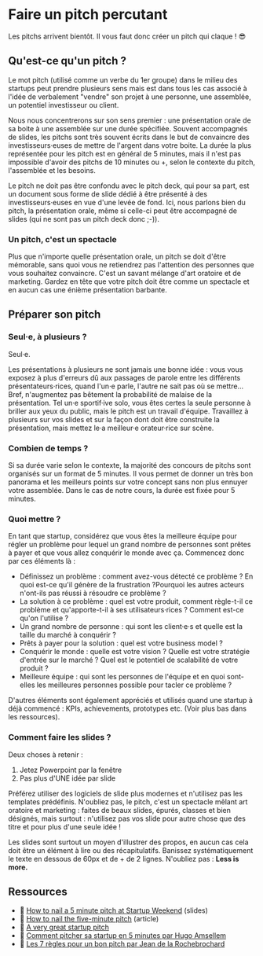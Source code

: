 # Faire un pitch percutant

Les pitchs arrivent bientôt. Il vous faut donc créer un pitch qui claque ! 😎

## Qu'est-ce qu'un pitch ? 

Le mot pitch (utilisé comme un verbe du 1er groupe) dans le milieu des startups peut prendre plusieurs sens mais est dans tous les cas associé à l'idée de verbalement "vendre" son projet à une personne, une assemblée, un potentiel investisseur ou client. 

Nous nous concentrerons sur son sens premier : une présentation orale de sa boite à une assemblée sur une durée spécifiée. Souvent accompagnés de slides, les pitchs sont très souvent écrits dans le but de convaincre des investisseurs·euses de mettre de l'argent dans votre boite. La durée la plus représentée pour les pitch est en général de 5 minutes, mais il n'est pas impossible d'avoir des pitchs de 10 minutes ou +, selon le contexte du pitch, l'assemblée et les besoins. 

Le pitch ne doit pas être confondu avec le pitch deck, qui pour sa part, est un document sous forme de slide dédié à être présenté à des investisseurs·euses en vue d'une levée de fond. Ici, nous parlons bien du pitch, la présentation orale, même si celle-ci peut être accompagné de slides (qui ne sont pas un pitch deck donc ;-)). 

### Un pitch, c'est un spectacle

Plus que n'importe quelle présentation orale, un pitch se doit d'être mémorable, sans quoi vous ne retiendrez pas l'attention des personnes que vous souhaitez convaincre. C'est un savant mélange d'art oratoire et de marketing. Gardez en tête que votre pitch doit être comme un spectacle et en aucun cas une énième présentation barbante. 

## Préparer son pitch

### Seul·e, à plusieurs ? 

Seul·e.

Les présentations à plusieurs ne sont jamais une bonne idée : vous vous exposez à plus d'erreurs dû aux passages de parole entre les différents présentateurs·rices, quand l'un·e parle, l'autre ne sait pas où se mettre... Bref, n'augmentez pas bêtement la probabilité de malaise de la présentation. Tel un·e sportif·ive solo, vous êtes certes la seule personne à briller aux yeux du public, mais le pitch est un travail d'équipe. Travaillez à plusieurs sur vos slides et sur la façon dont doit être construite la présentation, mais mettez le·a meilleur·e orateur·rice sur scène. 

### Combien de temps ? 

Si sa durée varie selon le contexte, la majorité des concours de pitchs sont organisés sur un format de 5 minutes. Il vous permet de donner un très bon panorama et les meilleurs points sur votre concept sans non plus ennuyer votre assemblée. Dans le cas de notre cours, la durée est fixée pour 5 minutes. 

### Quoi mettre ? 

En tant que startup, considérez que vous êtes la meilleure équipe pour régler un problème pour lequel un grand nombre de personnes sont prêtes à payer et que vous allez conquérir le monde avec ça. Commencez donc par ces éléments là :

- Définissez un problème : comment avez-vous détecté ce problème ? En quoi est-ce qu'il génère de la frustration ?Pourquoi les autres acteurs n'ont-ils pas réussi à résoudre ce problème ?
- La solution à ce problème : quel est votre produit, comment règle-t-il ce problème et qu'apporte-t-il à ses utilisateurs·rices ? Comment est-ce qu'on l'utilise ?
- Un grand nombre de personne : qui sont les client·e·s et quelle est la taille du marché à conquérir ?
- Prêts à payer pour la solution : quel est votre business model ?
- Conquérir le monde : quelle est votre vision ? Quelle est votre stratégie d'entrée sur le marché ? Quel est le potentiel de scalabilité de votre produit ? 
- Meilleure équipe : qui sont les personnes de l'équipe et en quoi sont-elles les meilleures personnes possible pour tacler ce problème ? 

D'autres éléments sont également appréciés et utilisés quand une startup à déjà commencé : KPIs, achievements, prototypes etc. (Voir plus bas dans les ressources). 

### Comment faire les slides ?

Deux choses à retenir : 

1. Jetez Powerpoint par la fenêtre
2. Pas plus d'UNE idée par slide

Préférez utiliser des logiciels de slide plus modernes et n'utilisez pas les templates prédéfinis. N'oubliez pas, le pitch, c'est un spectacle mêlant art oratoire et marketing : faites de beaux slides, épurés, classes et bien désignés, mais surtout : n'utilisez pas vos slide pour autre chose que des titre et pour plus d'une seule idée ! 

Les slides sont surtout un moyen d'illustrer des propos, en aucun cas cela doit être un élément à lire ou des récapitulatifs. Banissez systématiquement le texte en dessous de 60px et de + de 2 lignes. N'oubliez pas : **Less is more.** 

## Ressources

- 📝 [How to nail a 5 minute pitch at Startup Weekend](https://fr.slideshare.net/nezarkadhem/how-to-nail-a-5-minute-pitch-at-startup-weekend) (slides)
- 📝 [How to nail the five-minute pitch](https://fr.slideshare.net/nezarkadhem/how-to-nail-a-5-minute-pitch-at-startup-weekend) (article)
- 🎥 [A very great startup pitch](https://www.youtube.com/watch?v=7a_lu7ilpnI)
- 🎥 [Comment pitcher sa startup en 5 minutes par Hugo Amsellem](https://www.youtube.com/watch?v=os_ed7Ieh1w)
- 🎥 [Les 7 règles pour un bon pitch par Jean de la Rochebrochard](https://www.youtube.com/watch?v=7uAAadj_6ss)